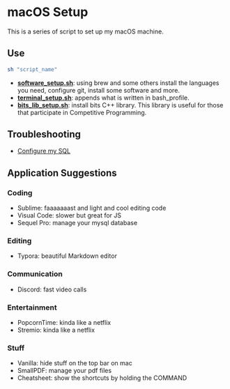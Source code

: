 # macOS Setup

This is a series of script to set up my macOS machine.

## Use
```bash
sh "script_name"
```

+ [**software_setup.sh**](https://github.com/claudiosegala/macOS-setup/blob/master/software_setup.sh): using brew and some others install the languages you need, configure git, install some software and more.
+ [**terminal_setup.sh**](https://github.com/claudiosegala/macOS-setup/blob/master/terminal_setup.sh): appends what is written in bash_profile.
+ [**bits_lib_setup.sh**](https://github.com/claudiosegala/macOS-setup/blob/master/bits_lib_setup.sh): install bits C++ library. This library is useful for those that participate in Competitive Programming.

## Troubleshooting

+ [Configure my SQL](https://github.com/claudiosegala/macOS-setup/blob/master/tutorial.md/#use-mysql)

## Application Suggestions

### Coding

+ Sublime: faaaaaaast and light and cool editing code
+ Visual Code: slower but great for JS
+ Sequel Pro: manage your mysql database

### Editing

+ Typora: beautiful Markdown editor

### Communication

+ Discord: fast video calls

### Entertainment

+ PopcornTime: kinda like a netflix
+ Stremio: kinda like a netflix

### Stuff

+ Vanilla: hide stuff on the top bar on mac
+ SmallPDF: manage your pdf files
+ Cheatsheet: show the shortcuts by holding the COMMAND	
